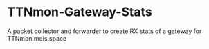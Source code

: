 # TTNmon-Gateway-Stats
A packet collector and forwarder to create RX stats of a gateway for TTNmon.meis.space
